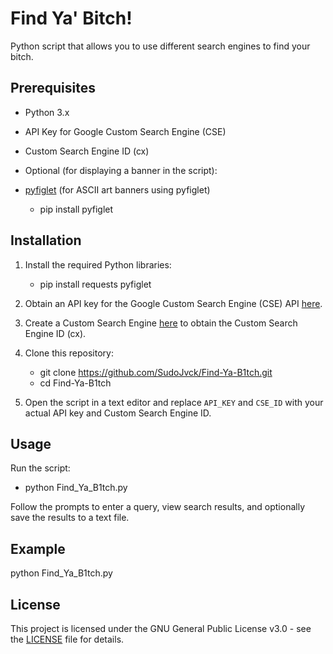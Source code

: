 # Find Ya' Bitch! 

Python script that allows you to use different search engines to find your bitch. 

## Prerequisites

- Python 3.x
- API Key for Google Custom Search Engine (CSE)
- Custom Search Engine ID (cx)

- Optional (for displaying a banner in the script):

- [pyfiglet](https://pypi.org/project/pyfiglet/) (for ASCII art banners using pyfiglet)

  - pip install pyfiglet

## Installation

1. Install the required Python libraries:

   - pip install requests pyfiglet

2. Obtain an API key for the Google Custom Search Engine (CSE) API [here](https://developers.google.com/custom-search/docs/tutorial/introduction).

3. Create a Custom Search Engine [here](https://cse.google.com/cse/) to obtain the Custom Search Engine ID (cx).

4. Clone this repository:
   - git clone https://github.com/SudoJvck/Find-Ya-B1tch.git
   - cd Find-Ya-B1tch
   
5. Open the script in a text editor and replace `API_KEY` and `CSE_ID` with your actual API key and Custom Search Engine ID.

## Usage

Run the script:

- python Find_Ya_B1tch.py

Follow the prompts to enter a query, view search results, and optionally save the results to a text file.

## Example

python Find_Ya_B1tch.py

## License

This project is licensed under the GNU General Public License v3.0 - see the [LICENSE](LICENSE) file for details.

